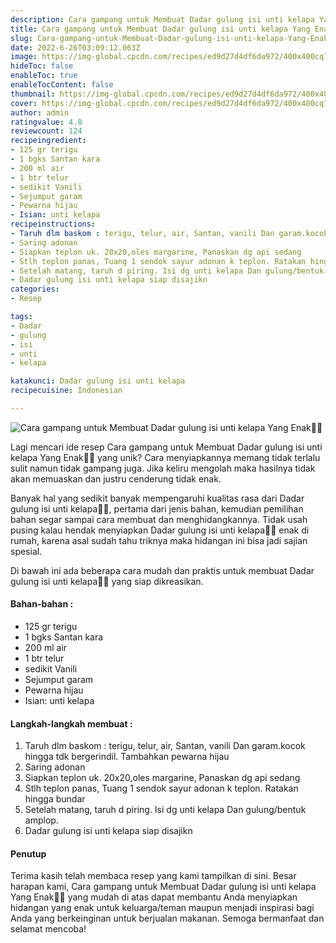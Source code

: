 ```yaml
---
description: Cara gampang untuk Membuat Dadar gulung isi unti kelapa Yang Enak"
title: Cara gampang untuk Membuat Dadar gulung isi unti kelapa Yang Enak
slug: Cara-gampang-untuk-Membuat-Dadar-gulung-isi-unti-kelapa-Yang-Enak
date: 2022-6-26T03:09:12.063Z
image: https://img-global.cpcdn.com/recipes/ed9d27d4df6da972/400x400cq70/photo.jpg
hideToc: false
enableToc: true
enableTocContent: false
thumbnail: https://img-global.cpcdn.com/recipes/ed9d27d4df6da972/400x400cq70/photo.jpg
cover: https://img-global.cpcdn.com/recipes/ed9d27d4df6da972/400x400cq70/photo.jpg
author: admin
ratingvalue: 4.8
reviewcount: 124
recipeingredient:
- 125 gr terigu
- 1 bgks Santan kara
- 200 ml air
- 1 btr telur
- sedikit Vanili
- Sejumput garam
- Pewarna hijau
- Isian: unti kelapa
recipeinstructions:
- Taruh dlm baskom : terigu, telur, air, Santan, vanili Dan garam.kocok hingga tdk bergerindil. Tambahkan pewarna hijau
- Saring adonan
- Siapkan teplon uk. 20x20,oles margarine, Panaskan dg api sedang
- Stlh teplon panas, Tuang 1 sendok sayur adonan k teplon. Ratakan hingga bundar
- Setelah matang, taruh d piring. Isi dg unti kelapa Dan gulung/bentuk amplop.
- Dadar gulung isi unti kelapa siap disajikn
categories:
- Resep

tags:
- Dadar
- gulung
- isi
- unti
- kelapa

katakunci: Dadar gulung isi unti kelapa
recipecuisine: Indonesian

---
```


![Cara gampang untuk Membuat Dadar gulung isi unti kelapa Yang Enak👩‍🍳](https://img-global.cpcdn.com/recipes/ed9d27d4df6da972/400x400cq70/photo.jpg)

Lagi mencari ide resep Cara gampang untuk Membuat Dadar gulung isi unti kelapa Yang Enak👩‍🍳 yang unik? Cara menyiapkannya memang tidak terlalu sulit namun tidak gampang juga. Jika keliru mengolah maka hasilnya tidak akan memuaskan dan justru cenderung tidak enak.

Banyak hal yang sedikit banyak mempengaruhi kualitas rasa dari Dadar gulung isi unti kelapa👩‍🍳, pertama dari jenis bahan, kemudian pemilihan bahan segar sampai cara membuat dan menghidangkannya. Tidak usah pusing kalau hendak menyiapkan Dadar gulung isi unti kelapa👩‍🍳 enak di rumah, karena asal sudah tahu triknya maka hidangan ini bisa jadi sajian spesial.

Di bawah ini ada beberapa cara mudah dan praktis untuk membuat Dadar gulung isi unti kelapa👩‍🍳 yang siap dikreasikan.

<!--inarticleads1-->

#### Bahan-bahan :

- 125 gr terigu
- 1 bgks Santan kara
- 200 ml air
- 1 btr telur
- sedikit Vanili
- Sejumput garam
- Pewarna hijau
- Isian: unti kelapa

<!--inarticleads2-->

#### Langkah-langkah membuat :

1. Taruh dlm baskom : terigu, telur, air, Santan, vanili Dan garam.kocok hingga tdk bergerindil. Tambahkan pewarna hijau
1. Saring adonan
1. Siapkan teplon uk. 20x20,oles margarine, Panaskan dg api sedang
1. Stlh teplon panas, Tuang 1 sendok sayur adonan k teplon. Ratakan hingga bundar
1. Setelah matang, taruh d piring. Isi dg unti kelapa Dan gulung/bentuk amplop.
1. Dadar gulung isi unti kelapa siap disajikn

#### Penutup

Terima kasih telah membaca resep yang kami tampilkan di sini. Besar harapan kami, Cara gampang untuk Membuat Dadar gulung isi unti kelapa Yang Enak👩‍🍳 yang mudah di atas dapat membantu Anda menyiapkan hidangan yang enak untuk keluarga/teman maupun menjadi inspirasi bagi Anda yang berkeinginan untuk berjualan makanan. Semoga bermanfaat dan selamat mencoba!